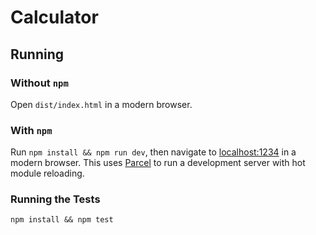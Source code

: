 # Calculator

## Running

### Without `npm`
Open `dist/index.html` in a modern browser.

### With `npm`
Run `npm install && npm run dev`, then navigate to [localhost:1234](http://localhost:1234) in a modern browser. This uses [Parcel](https://parceljs.org/) to run a development server with hot module reloading.

### Running the Tests
`npm install && npm test`

